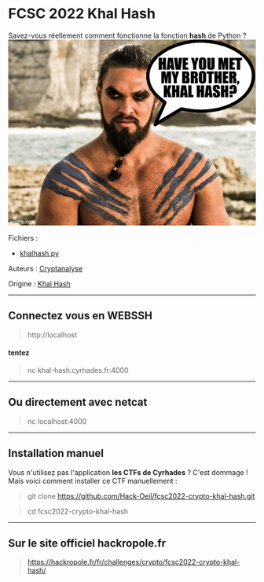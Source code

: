 # FCSC 2022 Khal Hash

Savez-vous réellement comment fonctionne la fonction **hash** de Python ?
![meme-khal-hash.jpg](meme-khal-hash.jpg)


Fichiers :
- [khalhash.py](khalhash.py)


Auteurs : [Cryptanalyse](https://twitter.com/Cryptanalyse)

Origine : [Khal Hash](https://hackropole.fr/fr/challenges/crypto/fcsc2022-crypto-khal-hash/)

-----------


## Connectez vous en WEBSSH
> http://localhost

#### tentez 
> nc khal-hash.cyrhades.fr:4000

-----------

## Ou directement avec netcat
> nc localhost:4000


-----------

## Installation manuel
Vous n'utilisez pas l'application **les CTFs de Cyrhades** ? C'est dommage !
Mais voici comment installer ce CTF manuellement :

> git clone https://github.com/Hack-Oeil/fcsc2022-crypto-khal-hash.git

> cd fcsc2022-crypto-khal-hash


-----------

## Sur le site officiel hackropole.fr
> https://hackropole.fr/fr/challenges/crypto/fcsc2022-crypto-khal-hash/